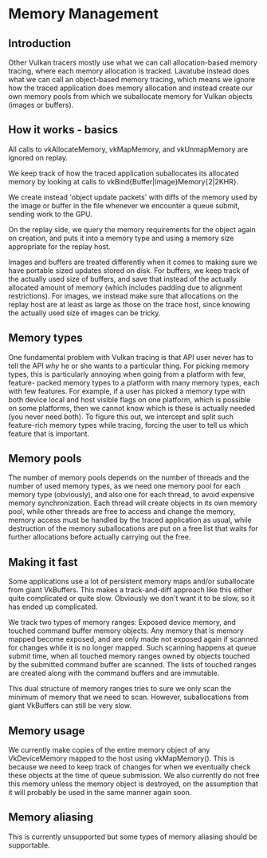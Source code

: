 Memory Management
=================

Introduction
------------

Other Vulkan tracers mostly use what we can call allocation-based memory tracing,
where each memory allocation is tracked. Lavatube instead does what we can call
an object-based memory tracing, which means we ignore how the traced application
does memory allocation and instead create our own memory pools from which we
suballocate memory for Vulkan objects (images or buffers).

How it works - basics
---------------------

All calls to vkAllocateMemory, vkMapMemory, and vkUnmapMemory are ignored on
replay.

We keep track of how the traced application suballocates its allocated memory
by looking at calls to vkBind{Buffer|Image}Memory{2|2KHR}.

We create instead 'object update packets' with diffs of the memory used by the
image or buffer in the file whenever we encounter a queue submit, sending work
to the GPU.

On the replay side, we query the memory requirements for the object again on
creation, and puts it into a memory type and using a memory size appropriate
for the replay host.

Images and buffers are treated differently when it comes to making sure we
have portable sized updates stored on disk. For buffers, we keep track of the
actually used size of buffers, and save that instead of the actually allocated
amount of memory (which includes padding due to alignment restrictions). For
images, we instead make sure that allocations on the replay host are at least
as large as those on the trace host, since knowing the actually used size of
images can be tricky.

Memory types
------------

One fundamental problem with Vulkan tracing is that API user never has to tell
the API _why_ he or she wants to a particular thing. For picking memory types,
this is particularly annoying when going from a platform with few, feature-
packed memory types to a platform with many memory types, each with few
features. For example, if a user has picked a memory type with both device local
and host visible flags on one platform, which is possible on some platforms,
then we cannot know which is these is actually needed (you never need both).
To figure this out, we intercept and split such feature-rich memory types while
tracing, forcing the user to tell us which feature that is important.

Memory pools
------------

The number of memory pools depends on the number of threads and the number of used
memory types, as we need one memory pool for each memory type (obviously), and
also one for each thread, to avoid expensive memory synchronization. Each thread
will create objects in its own memory pool, while other threads are free to access
and change the memory, memory access must be handled by the traced application as
usual, while destruction of the memory suballocations are put on a free list that
waits for further allocations before actually carrying out the free.

Making it fast
--------------

Some applications use a lot of persistent memory maps and/or suballocate from giant
VkBuffers. This makes a track-and-diff approach like this either quite complicated
or quite slow. Obviously we don't want it to be slow, so it has ended up complicated.

We track two types of memory ranges: Exposed device memory, and touched command
buffer memory objects. Any memory that is memory mapped become exposed, and are only
made not exposed again if scanned for changes while it is no longer mapped. Such
scanning happens at queue submit time, when all touched memory ranges owned by
objects touched by the submitted command buffer are scanned. The lists of touched
ranges are created along with the command buffers and are immutable.

This dual structure of memory ranges tries to sure we only scan the minimum of memory
that we need to scan. However, suballocations from giant VkBuffers can still be very
slow.

Memory usage
------------

We currently make copies of the entire memory object of any VkDeviceMemory mapped to
the host using vkMapMemory(). This is because we need to keep track of changes for
when we eventually check these objects at the time of queue submission. We also
currently do not free this memory unless the memory object is destroyed, on the
assumption that it will probably be used in the same manner again soon.

Memory aliasing
---------------

This is currently unsupported but some types of memory aliasing should be supportable.
